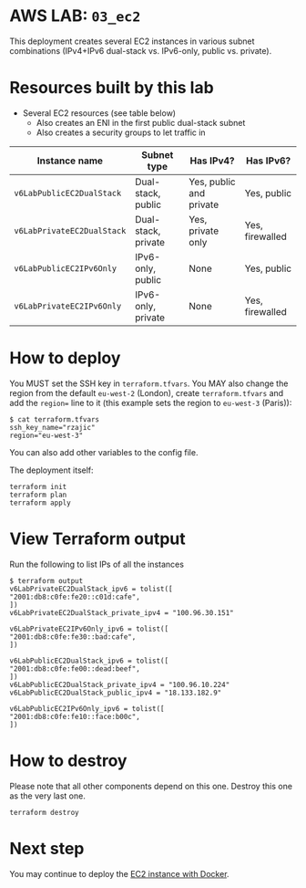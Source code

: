 # AWS LAB: `03_ec2`

This deployment creates several EC2 instances in various subnet combinations (IPv4+IPv6 dual-stack vs. IPv6-only, public vs. private).

# Resources built by this lab

- Several EC2 resources (see table below)
  - Also creates an ENI in the first public dual-stack subnet
  - Also creates a security groups to let traffic in

| Instance name | Subnet type | Has IPv4? | Has IPv6? |
|---|---|---|---|
|`v6LabPublicEC2DualStack` | Dual-stack, public | Yes, public and private | Yes, public
|`v6LabPrivateEC2DualStack` | Dual-stack, private | Yes, private only | Yes, firewalled
|`v6LabPublicEC2IPv6Only` | IPv6-only, public | None | Yes, public
|`v6LabPrivateEC2IPv6Only` | IPv6-only, private | None | Yes, firewalled

# How to deploy

You MUST set the SSH key in `terraform.tfvars`. You MAY also change the region from the default `eu-west-2` (London), create `terraform.tfvars` and add the `region=` line to it (this example sets the region to `eu-west-3` (Paris)):

```
$ cat terraform.tfvars
ssh_key_name="rzajic"
region="eu-west-3"
```

You can also add other variables to the config file.

The deployment itself:

```
terraform init
terraform plan
terraform apply
```

# View Terraform output

Run the following to list IPs of all the instances

```
$ terraform output
v6LabPrivateEC2DualStack_ipv6 = tolist([
"2001:db8:c0fe:fe20::c01d:cafe",
])
v6LabPrivateEC2DualStack_private_ipv4 = "100.96.30.151"

v6LabPrivateEC2IPv6Only_ipv6 = tolist([
"2001:db8:c0fe:fe30::bad:cafe",
])

v6LabPublicEC2DualStack_ipv6 = tolist([
"2001:db8:c0fe:fe00::dead:beef",
])
v6LabPublicEC2DualStack_private_ipv4 = "100.96.10.224"
v6LabPublicEC2DualStack_public_ipv4 = "18.133.182.9"

v6LabPublicEC2IPv6Only_ipv6 = tolist([
"2001:db8:c0fe:fe10::face:b00c",
])
```


# How to destroy

Please note that all other components depend on this one. Destroy this one as the very last one.

```
terraform destroy
```

# Next step

You may continue to deploy the [EC2 instance with Docker](../04_ec2_docker/README.md).
